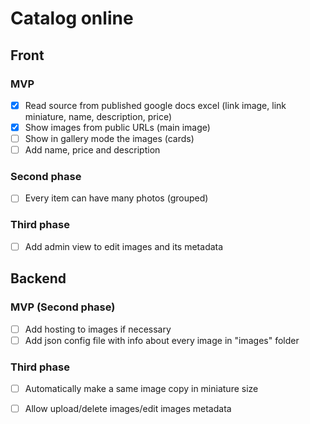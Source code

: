 # Catalog online



## Front

### MVP

- [x] Read source from published google docs excel (link image, link miniature, name, description, price)
- [x] Show images from public URLs (main image)
- [ ] Show in gallery mode the images (cards)
- [ ] Add name, price and description

### Second phase

- [ ] Every item can have many photos (grouped)

### Third phase

- [ ] Add admin view to edit images and its metadata



## Backend

### MVP (Second phase)

- [ ] Add hosting to images if necessary
- [ ] Add json config file with info about every image in "images" folder

### Third phase

- [ ] Automatically make a same image copy in miniature size
- [ ] Allow upload/delete images/edit images metadata

